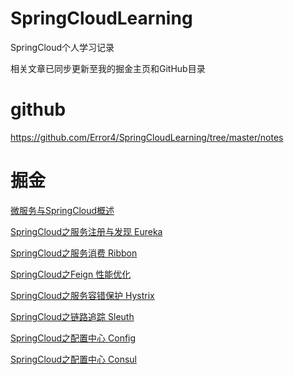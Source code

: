 # SpringCloudLearning
SpringCloud个人学习记录

相关文章已同步更新至我的掘金主页和GitHub目录

# github

https://github.com/Error4/SpringCloudLearning/tree/master/notes

# 掘金

[微服务与SpringCloud概述](https://juejin.im/post/5ea903fb6fb9a043753b425b)

[SpringCloud之服务注册与发现 Eureka](https://juejin.im/post/5eaaca395188256d8136b1e1)

[SpringCloud之服务消费 Ribbon](https://juejin.im/post/5eabebd06fb9a0438a6448f9)

[SpringCloud之Feign 性能优化](https://juejin.im/post/5eb006c9f265da7bd44248fb)

[SpringCloud之服务容错保护 Hystrix](https://juejin.im/post/5eb41c28f265da7be12488c5)

[SpringCloud之链路追踪 Sleuth](https://juejin.im/post/5eb80de051882573a924da39)

[SpringCloud之配置中心 Config](https://juejin.im/post/5eb80e21f265da7bdb321b47)

[SpringCloud之配置中心 Consul](https://juejin.im/post/5ebab1536fb9a0436006c510)